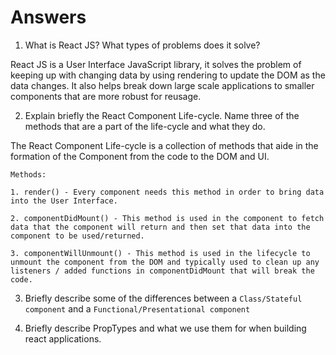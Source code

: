 # Answers

1. What is React JS? What types of problems does it solve?

React JS is a User Interface JavaScript library, it solves the problem of keeping up with changing data by using rendering to update the DOM as the data changes. It also helps break down large scale applications to smaller components that are more robust for reusage.



2. Explain briefly the React Component Life-cycle. Name three of the methods that are a part of the life-cycle and what they do.

The React Component Life-cycle is a collection of methods that aide in the formation of the Component from the code to the DOM and UI.

    Methods:

    1. render() - Every component needs this method in order to bring data into the User Interface.

    2. componentDidMount() - This method is used in the component to fetch data that the component will return and then set that data into the component to be used/returned.
    
    3. componentWillUnmount() - This method is used in the lifecycle to unmount the component from the DOM and typically used to clean up any listeners / added functions in componentDidMount that will break the code.


3. Briefly describe some of the differences between a `Class/Stateful component` and a `Functional/Presentational component`


4. Briefly describe PropTypes and what we use them for when building react applications.